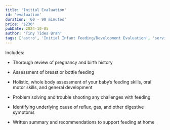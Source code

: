 ```yaml
---
title: 'Initial Evaluation'
id: 'evaluation'
duration: '60 - 90 minutes'
price: '$230'
pubDate: 2024-10-05
author: 'Tiny Tides Brah'
tags: ['astro', 'Initial Infant Feeding/Development Evaluation', 'services']
---
```


Includes:

<ul class="ml-2">
    <li class="flex gap-x-2 items-center">
        <div class="min-w-[8px] w-2 h-2 bg-[#282082] rounded-full mt-1"></div>
        <p>Thorough review of pregnancy and birth history</p>
    </li>
    <li class="flex gap-x-2 items-center"> <div class="min-w-[8px] w-2 h-2 bg-[#282082] rounded-full mt-1"></div> <p>Assessment of breast or bottle feeding</p></li>
    <li class="flex gap-x-2 items-center"> <div class="min-w-[8px] w-2 h-2 bg-[#282082] rounded-full mt-1"></div> <p>Holistic, whole body assessment of your baby’s feeding skills, oral motor skills, and general development</p></li>
    <li class="flex gap-x-2 items-center"> <div class="min-w-[8px] w-2 h-2 bg-[#282082] rounded-full mt-1"></div> <p>Problem solving and trouble shooting any challenges with feeding</p></li>
    <li class="flex gap-x-2 items-center"> <div class="min-w-[8px] w-2 h-2 bg-[#282082] rounded-full mt-1"></div> <p>Identifying underlying cause of reflux, gas, and other digestive symptoms</p></li>
    <li class="flex gap-x-2 items-center"> <div class="min-w-[8px] w-2 h-2 bg-[#282082] rounded-full mt-1"></div> <p>Written summary and recommendations to support feeding at home</p></li>
</ul>
